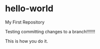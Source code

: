 # hello-world
My First Repository

Testing committing changes to a branch!!!!!!!

This is how you do it.

